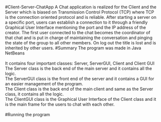 #Client-Server-ChatApp
A Chat application is realized for the Client and the Server which is biased on Transmission Control Protocol (TCP) where TCP is the connection oriented protocol and is reliable. After starting a server on a specific port, users can establish a connection to it through a friendly Graphical User Interface mentioning the port and the IP address of the creator. The first user connected to the chat becomes the coordinator of that chat and is put in charge of maintaining the conversation and pinging the state of the group to all other members. On log out the title is lost and is inherited by other users.
#Summary
The program was made in Java NetBeans <br/>
<br/>
It contains four important classes: Server, ServerGUI, Client and Client GUI <br/>
The Server class is the back end of the main server and it contains all the logic. <br/>
The ServerGUI class is the front end of the server and it contains a GUI for an easier management of the program. <br/>
The Client class is the back end of the main client and same as the Server class, it contains all the logic. <br/>
The ClientGUI class is the Graphical User Interface of the Client class and it is the main frame for the users to chat with each other. <br/>
<br/>
#Running the program
